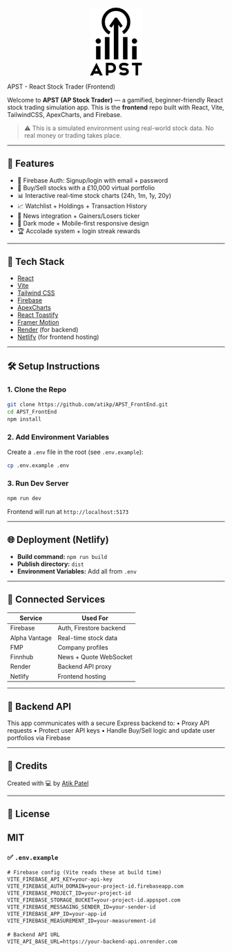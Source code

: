 <p align="center">
  <img src="/src/assets/images/apst.png" alt="APST Logo" width="120" />
</p>
APST - React Stock Trader (Frontend)

Welcome to **APST (AP Stock Trader)** — a gamified, beginner-friendly React stock trading simulation app. This is the **frontend** repo built with React, Vite, TailwindCSS, ApexCharts, and Firebase.

> ⚠️ This is a simulated environment using real-world stock data. No real money or trading takes place.

---

## 🧩 Features

- 🔐 Firebase Auth: Signup/login with email + password
- 💸 Buy/Sell stocks with a £10,000 virtual portfolio
- 📊 Interactive real-time stock charts (24h, 1m, 1y, 20y)
- 📈 Watchlist + Holdings + Transaction History
- 📰 News integration + Gainers/Losers ticker
- 🌙 Dark mode + Mobile-first responsive design
- 🏆 Accolade system + login streak rewards

---

## 🚀 Tech Stack

- [React](https://reactjs.org/)
- [Vite](https://vitejs.dev/)
- [Tailwind CSS](https://tailwindcss.com/)
- [Firebase](https://firebase.google.com/)
- [ApexCharts](https://apexcharts.com/)
- [React Toastify](https://fkhadra.github.io/react-toastify/)
- [Framer Motion](https://www.framer.com/motion/)
- [Render](https://render.com/) (for backend)
- [Netlify](https://www.netlify.com/) (for frontend hosting)

---

## 🛠 Setup Instructions

### 1. Clone the Repo

```bash
git clone https://github.com/atikp/APST_FrontEnd.git
cd APST_FrontEnd
npm install
```

### 2. Add Environment Variables

Create a `.env` file in the root (see `.env.example`):

```bash
cp .env.example .env
```

### 3. Run Dev Server

```bash
npm run dev
```

Frontend will run at `http://localhost:5173`

---

## 🌐 Deployment (Netlify)

- **Build command:** `npm run build`
- **Publish directory:** `dist`
- **Environment Variables:** Add all from `.env`

---

## 🔗 Connected Services

| Service       | Used For                |
|---------------|-------------------------|
| Firebase      | Auth, Firestore backend |
| Alpha Vantage | Real-time stock data    |
| FMP           | Company profiles        |
| Finnhub       | News + Quote WebSocket  |
| Render        | Backend API proxy       |
| Netlify       | Frontend hosting        |

---

## 🧪 Backend API

This app communicates with a secure Express backend to:
	•	Proxy API requests
	•	Protect user API keys
	•	Handle Buy/Sell logic and update user portfolios via Firebase

---

## 🙌 Credits

Created with 💻 by [Atik Patel](https://github.com/atikp)

---

## 📜 License

MIT
---

### ✅ `.env.example`

```env
# Firebase config (Vite reads these at build time)
VITE_FIREBASE_API_KEY=your-api-key
VITE_FIREBASE_AUTH_DOMAIN=your-project-id.firebaseapp.com
VITE_FIREBASE_PROJECT_ID=your-project-id
VITE_FIREBASE_STORAGE_BUCKET=your-project-id.appspot.com
VITE_FIREBASE_MESSAGING_SENDER_ID=your-sender-id
VITE_FIREBASE_APP_ID=your-app-id
VITE_FIREBASE_MEASUREMENT_ID=your-measurement-id

# Backend API URL
VITE_API_BASE_URL=https://your-backend-api.onrender.com
